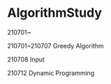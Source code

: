 # AlgorithmStudy

210701~

210701~210707
Greedy Algorithm

210708
Input

210712
Dynamic Programming
